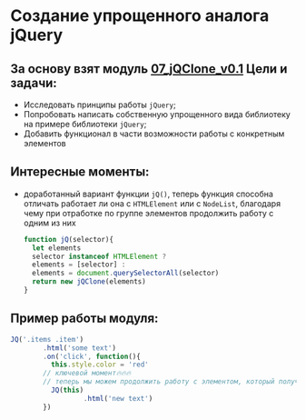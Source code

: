 # Создание упрощенного аналога jQuery
За основу взят модуль [07_jQClone_v0.1](https://github.com/SetMiller/programming-practice/tree/master/Modules/07_jQClone_v0.1)
Цели и задачи:
-
* Исследовать принципы работы `jQuery`;
* Попробовать написать собственную упрощенного вида библиотеку на примере библиотеки `jQuery`;
* Добавить функционал в части возможности работы с конкретным элементов

Интересные моменты:
-  
- доработанный вариант функции `jQ()`, теперь функция способна отличать работает ли она с `HTMLElement` или с `NodeList`, благодаря чему при отработке по группе элементов продолжить работу с одним из них
  ```javascript
  function jQ(selector){
    let elements
    selector instanceof HTMLElement ?
    elements = [selector] :
    elements = document.querySelectorAll(selector)
    return new jQClone(elements)
  }
  ```

Пример работы модуля:
-
  ```javascript
  JQ('.items .item')
          .html('some text')
          .on('click', function(){
            this.style.color = 'red'
          // ключевой момент🔥🔥🔥 
          // теперь мы можем продолжить работу с элементом, который получили
            JQ(this)
                    .html('new text')
          })
  ``` 

